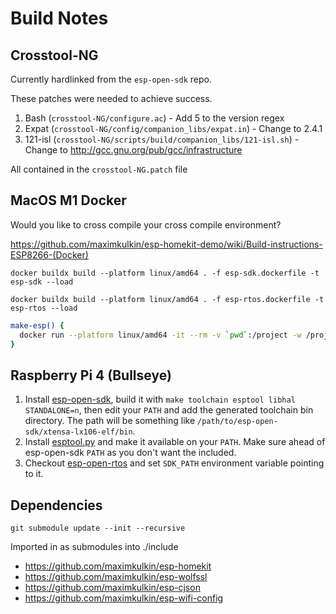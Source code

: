 # Build Notes

## Crosstool-NG

Currently hardlinked from the `esp-open-sdk` repo.

These patches were needed to achieve success.

1. Bash (`crosstool-NG/configure.ac`) - Add 5 to the version regex
1. Expat (`crosstool-NG/config/companion_libs/expat.in`) - Change to 2.4.1
1. 121-isl (`crosstool-NG/scripts/build/companion_libs/121-isl.sh`) - Change to http://gcc.gnu.org/pub/gcc/infrastructure

All contained in the `crosstool-NG.patch` file

## MacOS M1 Docker

Would you like to cross compile your cross compile environment?

https://github.com/maximkulkin/esp-homekit-demo/wiki/Build-instructions-ESP8266-(Docker)

`docker buildx build --platform linux/amd64 . -f esp-sdk.dockerfile -t esp-sdk --load`

`docker buildx build --platform linux/amd64 . -f esp-rtos.dockerfile -t esp-rtos --load`

```sh
make-esp() {
  docker run --platform linux/amd64 -it --rm -v `pwd`:/project -w /project esp-rtos make "$@"
}
```

## Raspberry Pi 4 (Bullseye)

1. Install [esp-open-sdk](https://github.com/pfalcon/esp-open-sdk), build it with `make toolchain esptool libhal STANDALONE=n`, then edit your `PATH` and add the generated toolchain bin directory. The path will be something like `/path/to/esp-open-sdk/xtensa-lx106-elf/bin`.  
1. Install [esptool.py](https://github.com/themadinventor/esptool) and make it available on your `PATH`.  Make sure ahead of esp-open-sdk `PATH` as you don't want the included.
1. Checkout [esp-open-rtos](https://github.com/SuperHouse/esp-open-rtos) and set `SDK_PATH` environment variable pointing to it.

## Dependencies

`git submodule update --init --recursive`

Imported in as submodules into ./include

- https://github.com/maximkulkin/esp-homekit
- https://github.com/maximkulkin/esp-wolfssl
- https://github.com/maximkulkin/esp-cjson
- https://github.com/maximkulkin/esp-wifi-config
